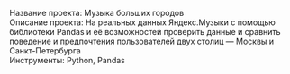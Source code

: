 Название проекта: Музыка больших городов\
Описание проекта: На реальных данных Яндекс.Музыки c помощью библиотеки Pandas и её возможностей проверить данные и сравнить поведение и предпочтения пользователей двух
столиц — Москвы и Санкт-Петербурга\
Инструменты: Python, Pandas
